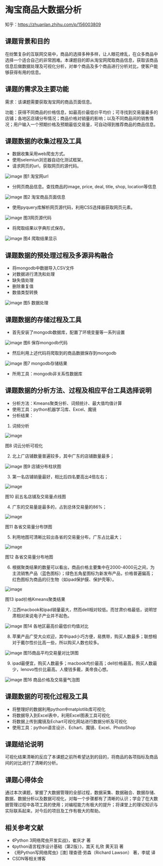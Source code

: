 # 淘宝商品大数据分析
知乎：https://zhuanlan.zhihu.com/p/156003809

## 课题背景和目的
在纷繁复杂的互联网交易中，商品的选择多种多样，让人眼花缭乱，在众多商品中选择一个适合自己的非常困难。本课题目的即从淘宝网爬取商品信息，获取该商品信息后做数据处理及可视化分析，对单个商品及多个商品进行分析对比，使客户能够获得有用的信息。

## 课题的需求及主要功能
需求：该课题需要获取淘宝网的商品页面信息。

功能：获得不同商品的价格信息，如最高价最低价平均价；可寻找到交易量最多的店铺；各地区店铺分布情况；商品价格对销量的影响；以及不同商品间的销售情况；用户输入一个预期价格及预期最低交易量，可自动得到推荐商品的商品信息。

## 课题数据的收集过程及工具
- 数据收集采用web爬虫方式。
- 使用selemiun浏览器自动化测试框架。
- 请求网页的url，获取网页的源代码。

![image]()
图1 淘宝网url

- 分网页商品信息。查找商品的image, price, deal, title, shop, location等信息

![image]()
图2 淘宝商品页面信息

- 使用pyquery库解析网页源代码，利用CSS选择器获取网页元素。

![image]()
图3网页源代码

- 将爬取结果以字典形式保存。

![image]()
图4 爬取结果显示

## 课题数据的预处理过程及多源异构融合
- 将mongodb中数据导入CSV文件
- 对数据进行清洗和处理
- 缺失值处理
- 删除重复值
- 数值类型转换

![image]()
图5 数据处理

## 课题数据的存储过程及工具
- 首先安装了mongodb数据库，配置了环境变量等一系列设置

![image]()
图6 保存mongodb代码

- 然后利用上述代码将爬取到的商品数据保存到mongodb

![image]()
图7 mongodb存储结果

- 所用工具：mongodb非关系性数据库

## 课题数据的分析方法、过程及相应平台工具选择说明
- 分析方法：Kmeans聚类分析、词频统计、最大值均值计算
- 使用工具：python机器学习库、Excel、魔镜
- 分析结果：
1) 词频分析

![image](https://github.com/victorup/Taobao-Data-Analysis/blob/master/images/%E8%8B%B9%E6%9E%9C%E8%AF%8D%E4%BA%91%E5%9B%BE.png)

图8 词云分析可视化

2) 北上广店铺数量普遍较多，其中广东的店铺数量最多；

![image](https://github.com/victorup/Taobao-Data-Analysis/blob/master/images/%E5%BA%97%E9%93%BA%E5%88%86%E5%B8%83%E6%9F%B1%E7%8A%B6%E5%9B%BE.png)
图9 店铺分布柱状图

3) 第一名店铺销量最好，相比后四名要高出4倍左右；

![image](https://github.com/victorup/Taobao-Data-Analysis/blob/master/images/%E5%89%8D%E4%BA%94%E5%90%8D%E5%BA%97%E9%93%BA%E5%8F%8A%E4%BA%A4%E6%98%93%E9%87%8F%E7%82%B9%E7%BA%BF%E5%9B%BE.png)

图10 前五名店铺及交易量点线图

4) 广东的交易量是最多的，占到总体交易量的86%；

![image](https://github.com/victorup/Taobao-Data-Analysis/blob/master/images/%E5%90%84%E7%9C%81%E4%BA%A4%E6%98%93%E5%88%86%E5%B8%83%E9%A5%BC%E5%9B%BE.png)

图11 各省交易量分布饼图

5) 利用地图可清晰比较出各省的交易量分布，广东占比最大；

![image](https://github.com/victorup/Taobao-Data-Analysis/blob/master/images/%E5%90%84%E7%9C%81%E4%BA%A4%E6%98%93%E9%87%8F%E5%88%86%E5%B8%83%E5%9C%B0%E5%9B%BE.png)

图12 各省交易量分布地图

6) 根据聚类结果的数量可以看出，商品价格主要集中在2000-4000元之间，为主流销售产品（蓝色图标）；绿色五角星图标为新发布产品，价格普遍偏高；红色图标为商品的衍生物（如ipad保护膜、保护壳等）。

![image](https://github.com/victorup/Taobao-Data-Analysis/blob/master/images/ipad%E4%BB%B7%E6%A0%BCKmeans%E8%81%9A%E7%B1%BB.png)

图13 ipad价格Kmeans聚类结果

7) 江西macbook和ipad销量最大，然而dell相对较低。而甘肃价格最低，说明甘肃相对来说电子产业并不起色。

![image]()
图14 各地区最高价最低价均值对比

8) 苹果产品广受大众欢迎，其中ipad小巧方便，易携带，购买人数最多；联想相对于戴尔性价比高一些，所以购买人数也较多。

![image]()
图15商品平均交易量对比饼图

9) ipad最便宜，购买人数最多；macbook均价最高；dell价格最高，购买人数最少，lenovo性价比最高。人傻钱多戴，美帝良心想。

![image]()
图16 商品价格及交易量气泡图

## 课题数据的可视化过程及工具
- 将整理好的数据利用python中matplotlib库可视化
- 将数据导入到Excel表中，利用Excel图表工具可视化
- 将数据上传到魔镜及Echart可视化网站进行数据分析及可视化
- 使用工具：python语言设计、Echart、魔镜、Excel、PhotoShop

## 课题结论说明
可视化结果清晰的反应了本课题之前所希望达到的目的，将商品的各项指标及商品间的对比进行了清晰的分析。

## 课题心得体会
通过本次课题，掌握了大数据管理的全部过程，数据采集、数据融合、数据存储、数据、数据分析以及数据可视化，对每一个步骤都有了清晰的认识；学会了在大数据管理过程中各项工具的使用；对编程能力有极大的提升；将课堂上的理论知识与实际联系起来，对今后的项目及工作有极大的帮助。

## 相关参考文献
- 《Python 3网络爬虫开发实战》，崔庆才 著
- 《python语言程序设计基础（第2版）》，嵩天 礼欣 黄天羽 著
- 《用Python写网络爬虫》[澳] 理查德·劳森（Richard Lawson） 著，李斌 译
- CSDN等相关博客
